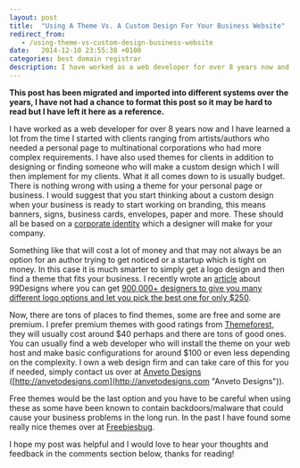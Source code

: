 ```yaml
---
layout: post
title:  "Using A Theme Vs. A Custom Design For Your Business Website"
redirect_from:
   - /using-theme-vs-custom-design-business-website
date:   2014-12-10 23:55:38 +0100
categories: best domain registrar
description: I have worked as a web developer for over 8 years now and I have learned a lot from the time I started with clients ranging from artists/authors who needed a personal page to multinational corporation...
---
```


**This post has been migrated and imported into different systems over the years, I have not had a chance to format this post so it may be hard to read but I have left it here as a reference.**

I have worked as a web developer for over 8 years now and I have learned a lot from the time I started with clients ranging from artists/authors who needed a personal page to multinational corporations who had more complex requirements. I have also used themes for clients in addition to designing or finding someone who will make a custom design which I will then implement for my clients. What it all comes down to is usually budget. There is nothing wrong with using a theme for your personal page or business. I would suggest that you start thinking about a custom design when your business is ready to start working on branding, this means banners, signs, business cards, envelopes, paper and more. These should all be based on a [corporate identity](http://en.wikipedia.org/wiki/Corporate_identity "Corporate Identity") which a designer will make for your company.  
  
 Something like that will cost a lot of money and that may not always be an option for an author trying to get noticed or a startup which is tight on money. In this case it is much smarter to simply get a logo design and then find a theme that fits your business. I recently wrote an [article](http://markustenghamn.com/let-900000-designers-compete-next-design-project "Get 900,000 Designers To Compete For Your Next Design Project") about 99Designs where you can get [900,000+ designers to give you many different logo options and let you pick the best one for only $250](http://www.kqzyfj.com/4r70lnwtnvAIBEGGJIACBIKFIBE?cm_mmc=CJ-_-3944865-_-7035587-_-Logo%20Store%20-%20Text "Get 900,000 Designers To Compete For Your Next Design Project").  
  
 Now, there are tons of places to find themes, some are free and some are premium. I prefer premium themes with good ratings from [Themeforest](http://themeforest.net/?ref=Bigideaguy "Themeforest"), they will usually cost around $40 perhaps and there are tons of good ones. You can usually find a web developer who will install the theme on your web host and make basic configurations for around $100 or even less depending on the complexity. I own a web design firm and can take care of this for you if needed, simply contact us over at [Anveto Designs](http://anvetodesign.com/ "Anveto Designs") ([http://anvetodesigns.com](http://anvetodesigns.com "Anveto Designs")).  
  
 Free themes would be the last option and you have to be careful when using these as some have been known to contain backdoors/malware that could cause your business problems in the long run. In the past I have found some really nice themes over at [Freebiesbug](http://freebiesbug.com/code-stuff/free-wordpress-themes/ "Free Wordpress Themes").  
  
 I hope my post was helpful and I would love to hear your thoughts and feedback in the comments section below, thanks for reading!